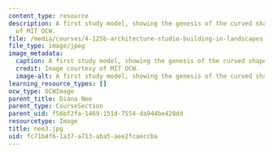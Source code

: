 ```yaml
---
content_type: resource
description: A first study model, showing the genesis of the curved shape. Image courtesy
  of MIT OCW.
file: /media/courses/4-125b-architecture-studio-building-in-landscapes-fall-2005/fc71b4f61a37a713aba5aee2fcaeccba_nee3.jpg
file_type: image/jpeg
image_metadata:
  caption: A first study model, showing the genesis of the curved shape.
  credit: Image courtesy of MIT OCW.
  image-alt: A first study model, showing the genesis of the curved shape.
learning_resource_types: []
ocw_type: OCWImage
parent_title: Diana Nee
parent_type: CourseSection
parent_uid: f56bf2fa-1469-151d-7554-da944be428dd
resourcetype: Image
title: nee3.jpg
uid: fc71b4f6-1a37-a713-aba5-aee2fcaeccba
---
```

